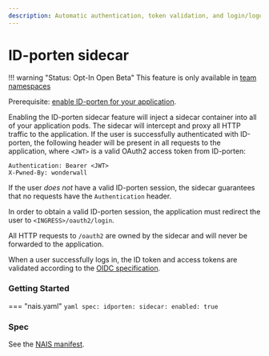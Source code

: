 ```yaml
---
description: Automatic authentication, token validation, and login/logout for IDPorten
---
```


# ID-porten sidecar

!!! warning "Status: Opt-In Open Beta"
    This feature is only available in [team namespaces](../../../clusters/team-namespaces.md)

Prerequisite: [enable ID-porten for your application](README.md).

Enabling the ID-porten sidecar feature will inject a sidecar container into all
of your application pods.  The sidecar will intercept and proxy all HTTP
traffic to the application.  If the user is successfully authenticated with
ID-porten, the following header will be present in all requests to the
application, where `<JWT>` is a valid OAuth2 access token from ID-porten:

```
Authentication: Bearer <JWT>
X-Pwned-By: wonderwall
```

If the user _does not_ have a valid ID-porten session, the sidecar guarantees that no requests have
the `Authentication` header.

In order to obtain a valid ID-porten session, the application must redirect the user to `<INGRESS>/oauth2/login`.

All HTTP requests to `/oauth2` are owned by the sidecar and will never be forwarded to the application.

When a user successfully logs in, the ID token and access tokens are validated according to the
[OIDC specification](https://docs.digdir.no/oidc_guide_idporten.html).


### Getting Started

=== "nais.yaml"
    ```yaml
    spec:
      idporten:
        sidecar:
          enabled: true
    ```

### Spec

See the [NAIS manifest](../../../nais-application/application.md#idportensidecar).
